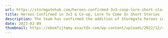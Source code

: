 ```yaml
---
url: https://stormgatehub.com/heroes-confirmed-3v3-coop-lore-short-stories/
title: Heroes Confirmed in 3v3 & Co-op, Lore To Come In Short Stories
description: The team has confirmed the addition of Stormgate heroes in the 3 player modes, given a teaser on upcoming Lore reveals, and more in a recent community discussion.
date: 2023-02-09
thumbnail: https://ebomfijtqmy.exactdn.com/wp-content/uploads/2022/12/stormgate-pc-gamer-magazine.jpg?strip=all&lossy=1&ssl=1
---
```


